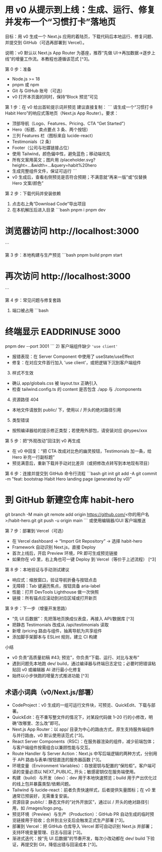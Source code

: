 # 用 v0 从提示到上线：生成、运行、修复并发布一个“习惯打卡”落地页

目标：用 v0 生成一个 Next.js 应用的着陆页，下载代码后本地运行、修复问题、并提交到 GitHub（可选再部署到 Vercel）。

说明：v0 默认以 Next.js App Router 为基座，推荐“先做 UI→再加数据→逐步上线”的增量工作流。本教程也遵循该范式 [^3]。

第 0 步：准备
- Node.js >= 18
- pnpm 或 npm
- Git 与 GitHub 账号（可选）
- v0 打开本页面的同时，保持“Block 预览”可见

第 1 步：在 v0 给出首轮提示词并预览
建议直接复制：
\`\`\`
请生成一个“习惯打卡 Habit Hero”的响应式落地页（Next.js App Router）。要求：
- 顶部导航（Logo、Features、Pricing、CTA “Get Started”）
- Hero（标题、卖点要点 3 条、两个按钮）
- 三列 Features 栏（图标来自 lucide-react）
- Testimonials（2 条）
- Footer（公司与社媒链接占位）
- 使用 Tailwind，颜色偏中性，避免蓝色；移动端优先
- 所有文案用英文；图片用 /placeholder.svg?height=...&width=...&query=habit%20hero
- 生成完整组件文件，保证可运行
\`\`\`
- v0 生成后，查看右侧预览是否符合预期；不满意就“再来一版”或“仅替换 Hero 文案/颜色”

第 2 步：下载代码并安装依赖
1. 点击右上角“Download Code”导出项目
2. 在本机解压后进入目录
\`\`\`bash
pnpm i
pnpm dev
# 浏览器访问 http://localhost:3000
\`\`\`

第 3 步：本地构建与生产预览
\`\`\`bash
pnpm build
pnpm start
# 再次访问 http://localhost:3000
\`\`\`

第 4 步：常见问题与修复套路
1) 端口被占用
\`\`\`bash
# 终端显示 EADDRINUSE 3000
pnpm dev --port 3001
\`\`\`
2) 客户端组件缺少 `'use client'`
- 报错表现：在 Server Component 中使用了 useState/useEffect
- 修复：在对应文件首行加入 'use client'，或把逻辑下沉到客户端组件
3) 样式不生效
- 确认 app/globals.css 被 layout.tsx 正确引入
- 检查 tailwind.config.ts 的 content 是否包含 ./app 与 ./components
4) 资源路径 404
- 本地文件请放到 public/ 下，使用以 / 开头的绝对路径引用
5) 类型错误
- 按照编译器给的提示修正类型；若使用外部包，请安装对应 @types/xxx

第 5 步：把“外观改动”回注到 v0 再生成
- 在 v0 中回复：“把 CTA 改成对比色的幽灵按钮，Testimonials 加一条，给 Hero 补充一行副标题”
- 预览满意后，重新下载并手动对比差异（或把修改点转写到本地现有项目）

第 6 步：连接并提交到 GitHub
命令行流程
\`\`\`bash
git init
git add -A
git commit -m "feat: bootstrap Habit Hero landing page (generated by v0)"
# 到 GitHub 新建空仓库 habit-hero
git branch -M main
git remote add origin https://github.com/<你的用户名>/habit-hero.git
git push -u origin main
\`\`\`
或使用编辑器/GUI 客户端推送

第 7 步：部署到 Vercel（可选）
- 在 Vercel dashboard → “Import Git Repository” → 选择 habit-hero
- Framework 自动识别 Next.js，直接 Deploy
- 首次上线后，开启 Preview 环境，PR 即可生成预览链接
- 如果你在 v0 里，右上角也可一键 Deploy 到 Vercel（等价于上述流程） [^3]

第 8 步：本地验证与手动测试建议
- 响应式：缩放窗口，验证导航折叠与按钮点击
- 无障碍：Tab 键遍历焦点，按钮具备 aria-label
- 性能：打开 DevTools Lighthouse 做一次快照
- 链接：所有锚点应滚动到对应区域或打开新页

第 9 步：下一步（增量开发思路）
- “先 UI 后数据”：先把落地页换成仪表盘，再接入 API/数据库 [^3]
- 把静态 Testimonials 改成从 /api/testimonials 读取
- 新增 /pricing 路由与组件，抽离导航为共享组件
- 添加脚手架脚本与 ESLint 规则，建立 CI 构建

小结
- v0 负责“高质量初稿 #43; 预览”，你负责“下载、运行、对比与发布”
- 遇到问题先本地跑 dev/ build，通过编译器与终端日志定位；必要时把错误粘贴回 v0 或编辑器 AI 进行最小化修复
- 始终以小步快跑的增量方式推进功能 [^3]

术语小词典（v0/Next.js/部署）
-----------------------------
- CodeProject：v0 生成的一组可运行文件块，可预览、QuickEdit、下载与部署。
- QuickEdit：在不重写整文件的情况下，对某段代码做 1–20 行的小修改，明确“改哪里、怎么改”即可。
- Next.js App Router：以 app/ 目录为中心的路由方式，原生支持服务端组件与并行路由，v0 默认使用该范式 [^3]。
- React Server Components（RSC）：在服务器渲染的组件，减少前端包体；与客户端组件按需组合以兼顾性能与交互。
- Route Handler 与 Server Action：Next.js 中写后端逻辑的两种方式，分别用于 API 路由与表单/按钮直连的服务器函数 [^3]。
- 环境变量（Environment Variables）：存放密钥与配置的“保险柜”。客户端可读的变量必须以 NEXT_PUBLIC_ 开头；敏感密钥仅在服务端使用。
- 构建（build）与开发（dev）：dev 用于本地快速预览；build 用于产出优化过的线上包并暴露类型/依赖问题。
- Tailwind 与 lucide-react：前者负责快速样式，后者提供矢量图标；在 v0 里通常已预装好，无需重复安装。
- 资源目录 public/：静态文件的“对外开放区”，通过以 / 开头的绝对路径引用，如 /images/logo.png。
- 预览环境（Preview）与生产（Production）：GitHub PR 自动生成的临时预览链接用于验收；合并到主分支后会触发正式生产部署 [^3]。
- 部署到 Vercel：把 GitHub 仓库导入 Vercel 即可自动识别 Next.js 并部署；支持环境变量管理、日志与回滚 [^3]。
- 渐进式迭代：按“先 UI 后数据”的节奏开发，每次小改动都在 dev/ build 下验证，再提交到 Git，降低出错与回滚成本 [^3]。
